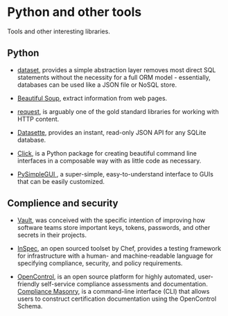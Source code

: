 # Python and other tools

Tools and other interesting libraries.

## Python

* [dataset](https://dataset.readthedocs.io/en/latest/), provides a simple abstraction layer removes most direct SQL statements without the necessity for a full ORM model - essentially, databases can be used like a JSON file or NoSQL store.

* [Beautiful Soup](https://www.crummy.com/software/BeautifulSoup/), extract information from web pages.

* [request](http://docs.python-requests.org/en/master/), is arguably one of the gold standard libraries for working with HTTP content.

* [Datasette](https://github.com/simonw/datasette), provides an instant, read-only JSON API for any SQLite database.

* [Click](https://click.palletsprojects.com/en/7.x/), is a Python package for creating beautiful command line interfaces in a composable way with as little code as necessary.

* [PySimpleGUI ](https://github.com/MikeTheWatchGuy/PySimpleGUI), a super-simple, easy-to-understand interface to GUIs that can be easily customized.

## Complience and security

* [Vault](https://github.com/hashicorp/vault), was conceived with the specific intention of improving how software teams store important keys, tokens, passwords, and other secrets in their projects.

* [InSpec](https://github.com/inspec/inspec), an open sourced toolset by Chef, provides a testing framework for infrastructure with a human- and machine-readable language for specifying compliance, security, and policy requirements.

* [OpenControl](https://github.com/opencontrol), is an open source platform for highly automated, user-friendly self-service compliance assessments and documentation. [Compliance Masonry](https://github.com/opencontrol/compliance-masonry), is a command-line interface (CLI) that allows users to construct certification documentation using the OpenControl Schema.
